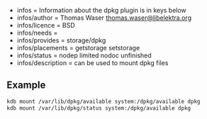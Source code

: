 - infos = Information about the dpkg plugin is in keys below
- infos/author = Thomas Waser <thomas.waser@libelektra.org>
- infos/licence = BSD
- infos/needs =
- infos/provides = storage/dpkg
- infos/placements = getstorage setstorage
- infos/status = nodep limited nodoc unfinished
- infos/description = can be used to mount dpkg files

## Example

```sh
kdb mount /var/lib/dpkg/available system:/dpkg/available dpkg
kdb mount /var/lib/dpkg/status system:/dpkg/available dpkg
```
